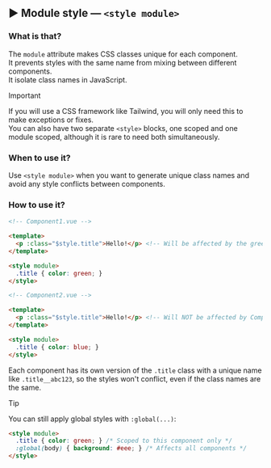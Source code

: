 ## ▶ Module style — `<style module>`

### What is that?

The `module` attribute makes CSS classes unique for each component.<br>
It prevents styles with the same name from mixing between different components.<br>
It isolate class names in JavaScript.

> [!important]
> If you will use a CSS framework like Tailwind, you will only need this to make exceptions or fixes.<br>
> You can also have two separate `<style>` blocks, one scoped and one module scoped, although it is rare to need both simultaneously.

### When to use it?

Use `<style module>` when you want to generate unique class names and avoid any style conflicts between components.

### How to use it?

```html
<!-- Component1.vue -->

<template>
  <p :class="$style.title">Hello!</p> <!-- Will be affected by the green color -->
</template>

<style module>
  .title { color: green; }
</style>

<!-- Component2.vue -->

<template>
  <p :class="$style.title">Hello!</p> <!-- Will NOT be affected by Component1 styles -->
</template>

<style module>
  .title { color: blue; }
</style>
```

Each component has its own version of the `.title` class with a unique name like `.title__abc123`, so the styles won't conflict, even if the class names are the same.

> [!tip]
> You can still apply global styles with `:global(...)`:
```html
<style module>
  .title { color: green; } /* Scoped to this component only */
  :global(body) { background: #eee; } /* Affects all components */
</style>
```
